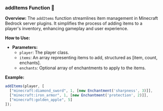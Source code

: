 ### addItems Function 🎁

**Overview:**
The `addItems` function streamlines item management in Minecraft Bedrock server plugins. It simplifies the process of adding items to a player's inventory, enhancing gameplay and user experience.

**How to Use:**
- **Parameters:**
  - `player`: The player class.
  - `items`: An array representing items to add, structured as [item, count, enchants].
  - `enchants`: Optional array of enchantments to apply to the items.

**Example:**
```javascript
addItems(player, [
  ["minecraft:diamond_sword", 1, [new Enchantment('sharpness', 3)]],
  ["minecraft:iron_armor", 1, [new Enchantment('protection', 2)]],
  ["minecraft:golden_apple", 5]
]);
